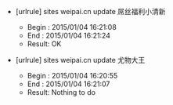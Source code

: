 * [urlrule] sites weipai.cn update 屌丝福利小清新

    * Begin : 2015/01/04 16:21:08
    * End   : 2015/01/04 16:21:24
    * Result: OK

* [urlrule] sites weipai.cn update 尤物大王

    * Begin : 2015/01/04 16:20:55
    * End   : 2015/01/04 16:21:07
    * Result: Nothing to do

